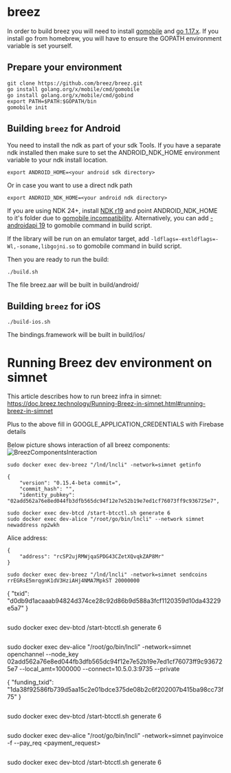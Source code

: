 # breez
In order to build breez you will need to install [gomobile](https://github.com/golang/go/wiki/Mobile) and [go 1.17.x](https://go.dev/dl/). If you install go from homebrew, you will have to ensure the GOPATH environment variable is set yourself.
## Prepare your environment
```
git clone https://github.com/breez/breez.git
go install golang.org/x/mobile/cmd/gomobile
go install golang.org/x/mobile/cmd/gobind
export PATH=$PATH:$GOPATH/bin
gomobile init
```

## Building `breez` for Android
You need to install the ndk as part of your sdk Tools.
If you have a separate ndk installed then make sure to set the ANDROID_NDK_HOME environment variable to your ndk install location.
```
export ANDROID_HOME=<your android sdk directory>
```
Or in case you want to use a direct ndk path
```
export ANDROID_NDK_HOME=<your android ndk directory>
```
If you are using NDK 24+, install [NDK r19](https://github.com/android/ndk/wiki/Unsupported-Downloads#r19c) and point ANDROID_NDK_HOME to it's folder due to [gomobile incompatibility](https://github.com/golang/go/issues/35030). Alternatively, you can add [-androidapi 19](https://github.com/golang/go/issues/52470#issuecomment-1203998993) to gomobile command in build script.

If the library will be run on an emulator target, add `-ldflags=-extldflags=-Wl,-soname,libgojni.so` to gomobile command in build script.

Then you are ready to run the build:
```
./build.sh
```
The file breez.aar will be built in build/android/
## Building `breez` for iOS
```
./build-ios.sh
```
The bindings.framework will be built in build/ios/

# Running Breez dev environment on simnet
This article describes how to run breez infra in simnet: https://doc.breez.technology/Running-Breez-in-simnet.html#running-breez-in-simnet

Plus to the above fill in GOOGLE_APPLICATION_CREDENTIALS with Firebase details

Below picture shows interaction of all breez components:
![BreezComponentsInteraction](https://user-images.githubusercontent.com/124206069/219502847-cd37795d-c4bc-40bc-a8be-e791194c8b19.jpg)


```
sudo docker exec dev-breez "/lnd/lncli" -network=simnet getinfo

{
    "version": "0.15.4-beta commit=",
    "commit_hash": "",
    "identity_pubkey": "02add562a76e8ed044fb3dfb565dc94f12e7e52b19e7ed1cf76073ff9c936725e7",
```


```
sudo docker exec dev-btcd /start-btcctl.sh generate 6
sudo docker exec dev-alice "/root/go/bin/lncli" --network simnet newaddress np2wkh
```
Alice address: 
```
{
    "address": "rcSP2ujRMWjqaSPDG43CZetXQvqkZAP8Mr"
}
```

```
sudo docker exec dev-breez "/lnd/lncli" -network=simnet sendcoins rrEGRsE5mrqgnK1dV3HziAHj4NMA7MpkST 20000000
```

{
    "txid": "d0db9d1acaaab94824d374ce28c92d86b9d588a3fcf1120359d10da43229e5a7"
}
```

```
sudo docker exec dev-btcd /start-btcctl.sh generate 6
```

```
sudo docker exec dev-alice "/root/go/bin/lncli" -network=simnet openchannel --node_key 02add562a76e8ed044fb3dfb565dc94f12e7e52b19e7ed1cf76073ff9c936725e7 --local_amt=1000000 --connect=10.5.0.3:9735 --private

{
	"funding_txid": "1da38f92586fb739d5aa15c2e01bdce375de08b2c6f202007b415ba98cc73f75"
}
```

```
sudo docker exec dev-btcd /start-btcctl.sh generate 6
```

```
sudo docker exec dev-alice "/root/go/bin/lncli" -network=simnet payinvoice -f --pay_req <payment_request>
```

```
sudo docker exec dev-btcd /start-btcctl.sh generate 6
```

